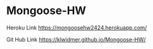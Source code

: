 # Mongoose-HW

Heroku Link 
https://mongoosehw2424.herokuapp.com/

Git Hub Link 
https://klwidmer.github.io/Mongoose-HW/
